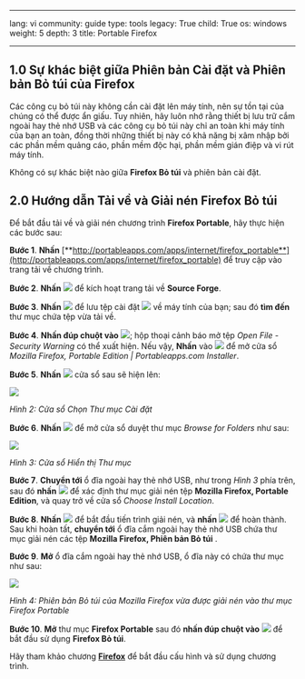

---

lang: vi
community: guide
type: tools
legacy: True
child: True
os: windows
weight: 5
depth: 3
title: Portable Firefox

---

## 1.0 Sự khác biệt giữa Phiên bản Cài đặt và Phiên bản Bỏ túi của Firefox ##

Các công cụ bỏ túi này không cần cài đặt lên máy tính, nên sự tồn tại của chúng có thể được ẩn giấu. Tuy nhiên, hãy luôn nhớ rằng thiết bị lưu trữ cắm ngoài hay thẻ nhớ USB và các công cụ bỏ túi này chỉ an toàn khi máy tính của bạn an toàn, đồng thời những thiết bị này có khả năng bị xâm nhập bởi các phần mềm quảng cáo, phần mềm độc hại, phần mềm gián điệp và vi rút máy tính.

Không có sự khác biệt nào giữa **Firefox Bỏ túi** và phiên bản cài đặt.

## 2.0 Hướng dẫn Tải về và Giải nén Firefox Bỏ túi ##

Để bắt đầu tải về và giải nén chương trình **Firefox Portable**, hãy thực hiện các bước sau:

**Bước 1**. **Nhấn** [**http://portableapps.com/apps/internet/firefox_portable**](http://portableapps.com/apps/internet/firefox_portable) để truy cập vào trang tải về chương trình.

**Bước 2**. **Nhấn** ![](/sbox/screen/firefoxportable-vi/01.png) để kích hoạt trang tải về **Source Forge**.

**Bước 3**. **Nhấn** ![](/sbox/screen/firefoxportable-vi/03.png) để lưu tệp cài đặt ![](/sbox/screen/firefoxportable-vi/04.png) về máy tính của bạn; sau đó **tìm đến** thư mục chứa tệp vừa tải về.

**Bước 4**. **Nhấn đúp chuột vào** ![](/sbox/screen/firefoxportable-vi/04.png); hộp thoại cảnh báo mở tệp *Open File - Security Warning* có thể xuất hiện. Nếu vậy, **Nhấn** vào ![](/sbox/screen/firefoxportable-vi/05.png) để mở cửa sổ *Mozilla Firefox, Portable Edition | Portableapps.com Installer*.

**Bước 5**. **Nhấn** ![](/sbox/screen/firefoxportable-vi/07.png) cửa sổ sau sẽ hiện lên:

![](/sbox/screen/firefoxportable-vi/08.png)

*Hình 2: Cửa sổ Chọn Thư mục Cài đặt*

**Bước 6**. **Nhấn** ![](/sbox/screen/firefoxportable-vi/09.png) để mở cửa sổ duyệt thư mục *Browse for Folders* như sau:

![](/sbox/screen/firefoxportable-vi/10.png)

*Hình 3: Cửa sổ Hiển thị Thư mục*

**Bước 7**. **Chuyển tới** ổ đĩa ngoài hay thẻ nhớ USB, như trong *Hình 3* phía trên, sau đó **nhấn** ![](/sbox/screen/firefoxportable-vi/11.png) để xác định thư mục giải nén tệp **Mozilla Firefox, Portable Edition**, và quay trở về cửa sổ *Choose Install Location*. 

**Bước 8**. **Nhấn** ![](/sbox/screen/firefoxportable-vi/12.png) để bắt đầu tiến trình giải nén, và **nhấn** ![](/sbox/screen/firefoxportable-vi/14.png) để hoàn thành. Sau khi hoàn tất, **chuyển tới** ổ đĩa cắm ngoài hay thẻ nhớ USB chứa thư mục giải nén các tệp **Mozilla Firefox, Phiên bản Bỏ túi** .

**Bước 9**. **Mở** ổ đĩa cắm ngoài hay thẻ nhớ USB, ổ đĩa này có chứa thư mục như sau:

![](/sbox/screen/firefoxportable-vi/15.png)

*Hình 4: Phiên bản Bỏ túi của Mozilla Firefox vừa được giải nén vào thư mục Firefox Portable*

**Bước 10**. **Mở** thư mục **Firefox Portable** sau đó **nhấn đúp chuột vào** ![](/sbox/screen/firefoxportable-vi/16.png) để bắt đầu sử dụng **Firefox Bỏ túi**.

Hãy tham khảo chương [**Firefox**](/vi/firefox-main) để bắt đầu cấu hình và sử dụng chương trình.




